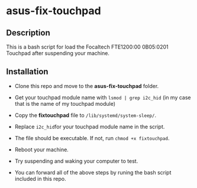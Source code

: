 # asus-fix-touchpad

## Description
This is a bash script for load the Focaltech FTE1200:00 0B05:0201 Touchpad after suspending your machine.

## Installation
- Clone this repo and move to the **asus-fix-touchpad** folder.

- Get your touchpad module name with
`lsmod | grep i2c_hid`
(in my case that is the name of my touchpad module)

- Copy the **fixtouchpad** file to `/lib/systemd/system-sleep/`.

- Replace `i2c_hid`for your touchpad module name in the script.

- The file should be executable. If not, run `chmod +x fixtouchpad`.

- Reboot your machine.

- Try suspending and waking your computer to test.

- You can forward all of the above steps by runing the bash script included in this repo.
